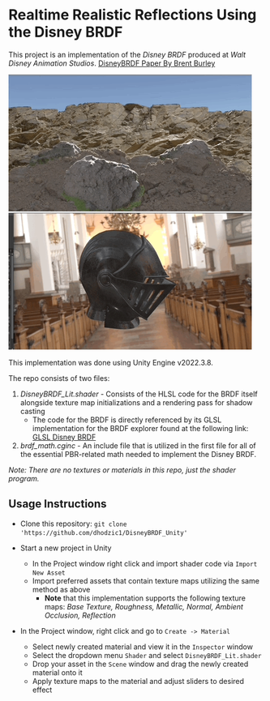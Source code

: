 # Realtime Realistic Reflections Using the Disney BRDF

This project is an implementation of the *Disney BRDF* produced at *Walt Disney Animation Studios*.
[DisneyBRDF Paper By Brent Burley](https://media.disneyanimation.com/uploads/production/publication_asset/48/asset/s2012_pbs_disney_brdf_notes_v3.pdf "DisneyBRDF Paper By Brent Burley")

![](mat1.gif)
![](mat3.gif)

This implementation was done using Unity Engine v2022.3.8.

The repo consists of two files:
  1) *DisneyBRDF_Lit.shader* - Consists of the HLSL code for the BRDF itself alongside texture map initializations and a rendering pass for shadow casting   
     - The code for the BRDF is directly referenced by its GLSL implementation for the BRDF explorer found at the following link:   
     [GLSL Disney BRDF](https://github.com/wdas/brdf/blob/main/src/brdfs/disney.brdf "GLSL Disney BRDF")
  2) *brdf_math.cginc* - An include file that is utilized in the first file for all of the essential PBR-related math needed to implement the Disney BRDF.

**Note*: There are no textures or materials in this repo, just the shader program.*

## Usage Instructions

* Clone this repository: `git clone 'https://github.com/dhodzic1/DisneyBRDF_Unity'`
  
* Start a new project in Unity
  * In the Project window right click and import shader code via `Import New Asset`
  * Import preferred assets that contain texture maps utilizing the same method as above   
    - **Note** that this implementation supports the following texture maps:
    *Base Texture, Roughness, Metallic, Normal, Ambient Occlusion, Reflection*
      
* In the Project window, right click and go to `Create -> Material`
  * Select newly created material and view it in the `Inspector` window
  * Select the dropdown menu `Shader` and select `DisneyBRDF_Lit.shader`
  * Drop your asset in the `Scene` window and drag the newly created material onto it
  * Apply texture maps to the material and adjust sliders to desired effect
